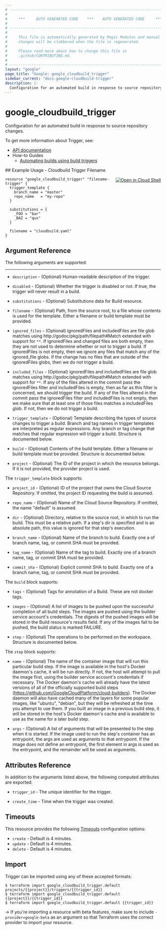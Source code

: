 ```yaml
---
# ----------------------------------------------------------------------------
#
#     ***     AUTO GENERATED CODE    ***    AUTO GENERATED CODE     ***
#
# ----------------------------------------------------------------------------
#
#     This file is automatically generated by Magic Modules and manual
#     changes will be clobbered when the file is regenerated.
#
#     Please read more about how to change this file in
#     .github/CONTRIBUTING.md.
#
# ----------------------------------------------------------------------------
layout: "google"
page_title: "Google: google_cloudbuild_trigger"
sidebar_current: "docs-google-cloudbuild-trigger"
description: |-
  Configuration for an automated build in response to source repository changes.
---
```


# google\_cloudbuild\_trigger

Configuration for an automated build in response to source repository changes.


To get more information about Trigger, see:

* [API documentation](https://cloud.google.com/cloud-build/docs/api/reference/rest/)
* How-to Guides
    * [Automating builds using build triggers](https://cloud.google.com/cloud-build/docs/running-builds/automate-builds)

<div class = "oics-button" style="float: right; margin: 0 0 -15px">
  <a href="https://console.cloud.google.com/cloudshell/open?cloudshell_git_repo=https%3A%2F%2Fgithub.com%2Fterraform-google-modules%2Fdocs-examples.git&cloudshell_working_dir=cloudbuild_trigger_filename&cloudshell_image=gcr.io%2Fgraphite-cloud-shell-images%2Fterraform%3Alatest&open_in_editor=main.tf&cloudshell_print=.%2Fmotd&cloudshell_tutorial=.%2Ftutorial.md" target="_blank">
    <img alt="Open in Cloud Shell" src="//gstatic.com/cloudssh/images/open-btn.svg" style="max-height: 44px; margin: 32px auto; max-width: 100%;">
  </a>
</div>
## Example Usage - Cloudbuild Trigger Filename


```hcl
resource "google_cloudbuild_trigger" "filename-trigger" {
  trigger_template {
    branch_name = "master"
    repo_name   = "my-repo"
  }

  substitutions = {
    _FOO = "bar"
    _BAZ = "qux"
  }

  filename = "cloudbuild.yaml"
}
```

## Argument Reference

The following arguments are supported:



- - -


* `description` -
  (Optional)
  Human-readable description of the trigger.

* `disabled` -
  (Optional)
  Whether the trigger is disabled or not. If true, the trigger will never result in a build.

* `substitutions` -
  (Optional)
  Substitutions data for Build resource.

* `filename` -
  (Optional)
  Path, from the source root, to a file whose contents is used for the template. Either a filename or build template must be provided.

* `ignored_files` -
  (Optional)
  ignoredFiles and includedFiles are file glob matches using http://godoc/pkg/path/filepath#Match
  extended with support for `**`.
  If ignoredFiles and changed files are both empty, then they are not
  used to determine whether or not to trigger a build.
  If ignoredFiles is not empty, then we ignore any files that match any
  of the ignored_file globs. If the change has no files that are outside
  of the ignoredFiles globs, then we do not trigger a build.

* `included_files` -
  (Optional)
  ignoredFiles and includedFiles are file glob matches using http://godoc/pkg/path/filepath#Match
  extended with support for `**`.
  If any of the files altered in the commit pass the ignoredFiles filter
  and includedFiles is empty, then as far as this filter is concerned, we
  should trigger the build.
  If any of the files altered in the commit pass the ignoredFiles filter
  and includedFiles is not empty, then we make sure that at least one of
  those files matches a includedFiles glob. If not, then we do not trigger
  a build.

* `trigger_template` -
  (Optional)
  Template describing the types of source changes to trigger a build.
  Branch and tag names in trigger templates are interpreted as regular
  expressions. Any branch or tag change that matches that regular
  expression will trigger a build.  Structure is documented below.

* `build` -
  (Optional)
  Contents of the build template. Either a filename or build template must be provided.  Structure is documented below.
* `project` - (Optional) The ID of the project in which the resource belongs.
    If it is not provided, the provider project is used.


The `trigger_template` block supports:

* `project_id` -
  (Optional)
  ID of the project that owns the Cloud Source Repository. If
  omitted, the project ID requesting the build is assumed.

* `repo_name` -
  (Optional)
  Name of the Cloud Source Repository. If omitted, the name "default" is assumed.

* `dir` -
  (Optional)
  Directory, relative to the source root, in which to run the build.
  This must be a relative path. If a step's dir is specified and
  is an absolute path, this value is ignored for that step's
  execution.

* `branch_name` -
  (Optional)
  Name of the branch to build. Exactly one a of branch name, tag, or commit SHA must be provided.

* `tag_name` -
  (Optional)
  Name of the tag to build. Exactly one of a branch name, tag, or commit SHA must be provided.

* `commit_sha` -
  (Optional)
  Explicit commit SHA to build. Exactly one of a branch name, tag, or commit SHA must be provided.

The `build` block supports:

* `tags` -
  (Optional)
  Tags for annotation of a Build. These are not docker tags.

* `images` -
  (Optional)
  A list of images to be pushed upon the successful completion of all build steps.
  The images are pushed using the builder service account's credentials.
  The digests of the pushed images will be stored in the Build resource's results field.
  If any of the images fail to be pushed, the build status is marked FAILURE.

* `step` -
  (Optional)
  The operations to be performed on the workspace.  Structure is documented below.


The `step` block supports:

* `name` -
  (Optional)
  The name of the container image that will run this particular build step.
  If the image is available in the host's Docker daemon's cache, it will be
  run directly. If not, the host will attempt to pull the image first, using
  the builder service account's credentials if necessary.
  The Docker daemon's cache will already have the latest versions of all of
  the officially supported build steps (https://github.com/GoogleCloudPlatform/cloud-builders).
  The Docker daemon will also have cached many of the layers for some popular
  images, like "ubuntu", "debian", but they will be refreshed at the time
  you attempt to use them.
  If you built an image in a previous build step, it will be stored in the
  host's Docker daemon's cache and is available to use as the name for a
  later build step.

* `args` -
  (Optional)
  A list of arguments that will be presented to the step when it is started.
  If the image used to run the step's container has an entrypoint, the args
  are used as arguments to that entrypoint. If the image does not define an
  entrypoint, the first element in args is used as the entrypoint, and the
  remainder will be used as arguments.

## Attributes Reference

In addition to the arguments listed above, the following computed attributes are exported:


* `trigger_id` -
  The unique identifier for the trigger.

* `create_time` -
  Time when the trigger was created.


## Timeouts

This resource provides the following
[Timeouts](/docs/configuration/resources.html#timeouts) configuration options:

- `create` - Default is 4 minutes.
- `update` - Default is 4 minutes.
- `delete` - Default is 4 minutes.

## Import

Trigger can be imported using any of these accepted formats:

```
$ terraform import google_cloudbuild_trigger.default projects/{{project}}/triggers/{{trigger_id}}
$ terraform import google_cloudbuild_trigger.default {{project}}/{{trigger_id}}
$ terraform import google_cloudbuild_trigger.default {{trigger_id}}
```

-> If you're importing a resource with beta features, make sure to include `-provider=google-beta`
as an argument so that Terraform uses the correct provider to import your resource.
